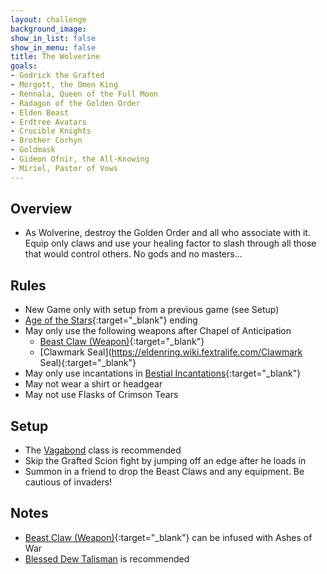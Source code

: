 ```yaml
---
layout: challenge
background_image: 
show_in_list: false
show_in_menu: false
title: The Wolverine
goals:
- Godrick the Grafted
- Morgott, the Omen King
- Rennala, Queen of the Full Moon
- Radagon of the Golden Order
- Elden Beast
- Erdtree Avatars
- Crucible Knights
- Brother Corhyn
- Goldmask
- Gideon Ofnir, the All-Knowing
- Miriel, Pastor of Vows
---
```


## Overview

- As Wolverine, destroy the Golden Order and all who associate with it. Equip only claws and use your healing factor to slash through all those that would control others. No gods and no masters...

## Rules

- New Game only with setup from a previous game (see Setup)
- [Age of the Stars](https://eldenring.wiki.fextralife.com/Endings#ageofthestars){:target="_blank"} ending
- May only use the following weapons after Chapel of Anticipation
    - [Beast Claw (Weapon)](https://eldenring.wiki.fextralife.com/Beast+Claw+(Weapon)){:target="_blank"}
    - [Clawmark Seal](https://eldenring.wiki.fextralife.com/Clawmark Seal){:target="_blank"}
- May only use incantations in [Bestial Incantations](https://eldenring.wiki.fextralife.com/Bestial+Incantations){:target="_blank"}
- May not wear a shirt or headgear
- May not use Flasks of Crimson Tears

## Setup

- The [Vagabond](https://eldenring.wiki.fextralife.com/Vagabond) class is recommended
- Skip the Grafted Scion fight by jumping off an edge after he loads in
- Summon in a friend to drop the Beast Claws and any equipment. Be cautious of invaders!

## Notes

- [Beast Claw (Weapon)](https://eldenring.wiki.fextralife.com/Beast+Claw+(Weapon)){:target="_blank"} can be infused with Ashes of War
- [Blessed Dew Talisman](https://eldenring.wiki.fextralife.com/Blessed+Dew+Talisman) is recommended

